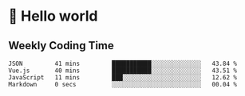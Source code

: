 # 🍻 Hello world

## Weekly Coding Time
<!--START_SECTION:waka-->

```text
JSON         41 mins         ███████████░░░░░░░░░░░░░░   43.84 %
Vue.js       40 mins         ███████████░░░░░░░░░░░░░░   43.51 %
JavaScript   11 mins         ███░░░░░░░░░░░░░░░░░░░░░░   12.62 %
Markdown     0 secs          ░░░░░░░░░░░░░░░░░░░░░░░░░   00.04 %
```

<!--END_SECTION:waka-->
